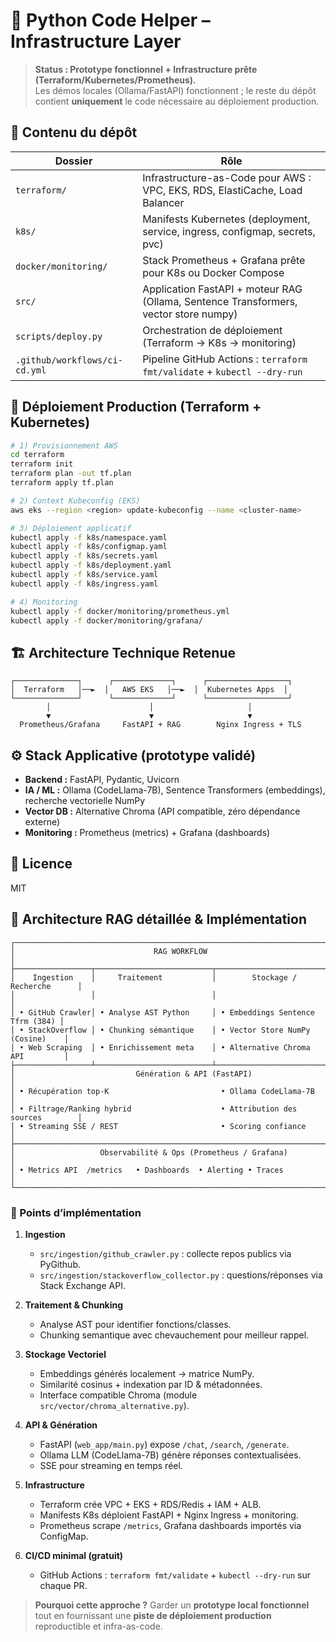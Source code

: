 # 🐍 Python Code Helper – Infrastructure Layer

> **Status : Prototype fonctionnel + Infrastructure prête (Terraform/Kubernetes/Prometheus).**  
> Les démos locales (Ollama/FastAPI) fonctionnent ; le reste du dépôt contient **uniquement** le code nécessaire au déploiement production.

## 🔧 Contenu du dépôt

| Dossier | Rôle |
|---------|------|
| `terraform/` | Infrastructure-as-Code pour AWS : VPC, EKS, RDS, ElastiCache, Load Balancer |
| `k8s/` | Manifests Kubernetes (deployment, service, ingress, configmap, secrets, pvc) |
| `docker/monitoring/` | Stack Prometheus + Grafana prête pour K8s ou Docker Compose |
| `src/` | Application FastAPI + moteur RAG (Ollama, Sentence Transformers, vector store numpy) |
| `scripts/deploy.py` | Orchestration de déploiement (Terraform → K8s → monitoring) |
| `.github/workflows/ci-cd.yml` | Pipeline GitHub Actions : `terraform fmt/validate` + `kubectl --dry-run` |

## 🚀 Déploiement Production (Terraform + Kubernetes)

```bash
# 1) Provisionnement AWS
cd terraform
terraform init
terraform plan -out tf.plan
terraform apply tf.plan

# 2) Context Kubeconfig (EKS)
aws eks --region <region> update-kubeconfig --name <cluster-name>

# 3) Déploiement applicatif
kubectl apply -f k8s/namespace.yaml
kubectl apply -f k8s/configmap.yaml
kubectl apply -f k8s/secrets.yaml
kubectl apply -f k8s/deployment.yaml
kubectl apply -f k8s/service.yaml
kubectl apply -f k8s/ingress.yaml

# 4) Monitoring
kubectl apply -f docker/monitoring/prometheus.yml
kubectl apply -f docker/monitoring/grafana/
```

## 🏗️ Architecture Technique Retenue

```
┌──────────────┐      ┌─────────────┐      ┌──────────────────┐
│  Terraform   │──►  │   AWS EKS   │──►  │  Kubernetes Apps  │
└──────────────┘      └─────────────┘      └──────────────────┘
        │                      │                     │
        ▼                      ▼                     ▼
  Prometheus/Grafana     FastAPI + RAG        Nginx Ingress + TLS
```

## ⚙️ Stack Applicative (prototype validé)

- **Backend :** FastAPI, Pydantic, Uvicorn
- **IA / ML :** Ollama (CodeLlama-7B), Sentence Transformers (embeddings), recherche vectorielle NumPy
- **Vector DB :** Alternative Chroma (API compatible, zéro dépendance externe)
- **Monitoring :** Prometheus (metrics) + Grafana (dashboards)

## 📜 Licence
MIT 

## 🧠 Architecture RAG détaillée & Implémentation

```
┌───────────────────────────────────────────────────────────────────────────────┐
│                               RAG WORKFLOW                                    │
├─────────────────┬──────────────────────────┬──────────────────────────────────┤
│    Ingestion    │     Traitement           │        Stockage / Recherche      │
│                 │                          │                                  │
│ • GitHub Crawler│ • Analyse AST Python     │ • Embeddings Sentence Tfrm (384) │
│ • StackOverflow │ • Chunking sémantique    │ • Vector Store NumPy (Cosine)    │
│ • Web Scraping  │ • Enrichissement meta    │ • Alternative Chroma API         │
├─────────────────┴──────────────────────────┴──────────────────────────────────┤
│                           Génération & API (FastAPI)                          │
│ • Récupération top-K                         • Ollama CodeLlama-7B            │
│ • Filtrage/Ranking hybrid                    • Attribution des sources        │
│ • Streaming SSE / REST                       • Scoring confiance              │
├───────────────────────────────────────────────────────────────────────────────┤
│                   Observabilité & Ops (Prometheus / Grafana)                  │
│ • Metrics API  /metrics   • Dashboards  • Alerting • Traces                   │
└───────────────────────────────────────────────────────────────────────────────┘
```

### 🔑 Points d’implémentation

1. **Ingestion**
   - `src/ingestion/github_crawler.py` : collecte repos publics via PyGithub.
   - `src/ingestion/stackoverflow_collector.py` : questions/réponses via Stack Exchange API.

2. **Traitement & Chunking**
   - Analyse AST pour identifier fonctions/classes.
   - Chunking semantique avec chevauchement pour meilleur rappel.

3. **Stockage Vectoriel**
   - Embeddings générés localement → matrice NumPy.
   - Similarité cosinus + indexation par ID & métadonnées.
   - Interface compatible Chroma (module `src/vector/chroma_alternative.py`).

4. **API & Génération**
   - FastAPI (`web_app/main.py`) expose `/chat`, `/search`, `/generate`.
   - Ollama LLM (CodeLlama-7B) génère réponses contextualisées.
   - SSE pour streaming en temps réel.

5. **Infrastructure**
   - Terraform crée VPC + EKS + RDS/Redis + IAM + ALB.
   - Manifests K8s déploient FastAPI + Nginx Ingress + monitoring.
   - Prometheus scrape `/metrics`, Grafana dashboards importés via ConfigMap.

6. **CI/CD minimal (gratuit)**
   - GitHub Actions : `terraform fmt/validate` + `kubectl --dry-run` sur chaque PR.

> **Pourquoi cette approche ?** Garder un **prototype local fonctionnel** tout en fournissant une **piste de déploiement production** reproductible et infra-as-code. 